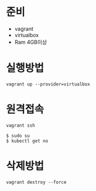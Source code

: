 # 준비
* vagrant
* virtualbox
* Ram 4GB이상

# 실행방법
```shell
vagrant up --provider=virtualbox
```

# 원격접속
```shell
vagrant ssh

$ sudo su
$ kubectl get no
```

# 삭제방법
```shell
vagrant destroy --force
```